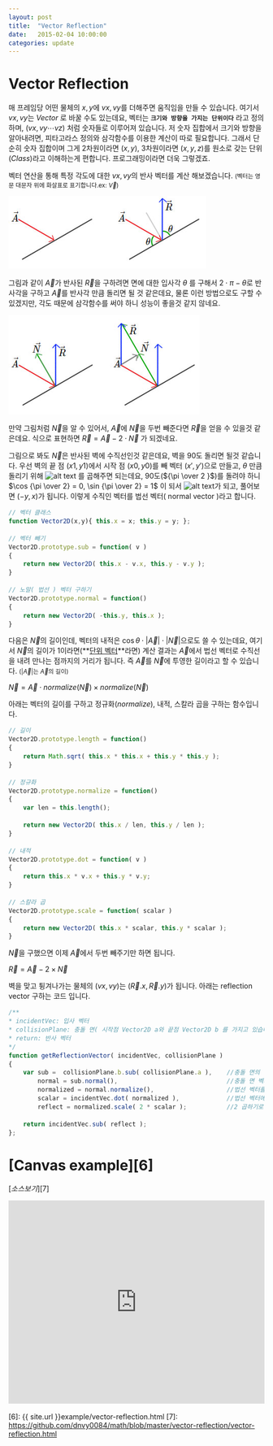 ```yaml
---
layout: post
title:  "Vector Reflection"
date:   2015-02-04 10:00:00
categories: update
---
```


# Vector Reflection

매 프레임당 어떤 물체의 $x, y$에 $vx, vy$를 더해주면 움직임을 만들 수 있습니다. 여기서 $vx,vy$는 $Vector$ 로 바꿀 수도 있는데요, 벡터는 **`크기와 방향을 가지는 단위이다`** 라고 정의하며, $( vx, vy \cdots vz )$ 처럼 숫자들로 이루어져 있습니다. 저 숫자 집합에서 크기와 방향을 알아내려면, 피타고라스 정의와 삼각함수를 이용한 계산이 따로 필요합니다. 그래서 단순히 숫자 집합이며 그게 2차원이라면 $(x,y)$, 3차원이라면 $(x,y,z)$를 원소로 갖는 단위$(Class)$라고 이해하는게 편합니다. 프로그래밍이라면 더욱 그렇겠죠. 

벡터 연산을 통해 특정 각도에 대한 $vx, vy$의 반사 벡터를 계산 해보겠습니다. <small>(벡터는 영문 대문자 위에 화살표로 표기합니다.ex: $\vec{V}$)</small>

![alt text][1]

그림과 같이 $\vec{A}$가 반사된 $\vec{R}$을 구하려면 면에 대한 입사각 $\theta$ 를 구해서 $2 \cdot \pi - \theta$로 반사각을 구하고 $\vec{A}$를 반사각 만큼 돌리면 될 것 같은데요, 물론 이런 방법으로도 구할 수 있겠지만, 각도 때문에 삼각함수를 써야 하니 성능이 좋을것 같지 않네요. 

![alt text][2]

만약 그림처럼 $\vec{N}$을 알 수 있어서, $\vec{A}$에 $\vec{N}$을 두번 빼준다면 $\vec{R}$을 얻을 수 있을것 같은데요. 식으로 표현하면 $\vec{R} = \vec{A} - 2 \cdot \vec{N}$ 가 되겠네요. 

그림으로 봐도 $\vec{N}$은 반사된 벽에 수직선인것 같은데요, 벽을 90도 돌리면 될것 같습니다. 우선 벽의 끝 점 $(x1,y1)$에서 시작 점 $(x0,y0)$를 빼 벡터 $(x',y')$으로 만들고, $\theta$ 만큼 돌리기 위해 ![alt text][3] 를 곱해주면 되는데요, 90도(${\pi \over 2 }$)를 돌려야 하니 $\cos {\pi \over 2} = 0, \sin {\pi \over 2} = 1$ 이 되서 ![alt text][4]가 되고, 풀어보면 $(-y, x)$가 됩니다. 이렇게 수직인 벡터를 법선 벡터( normal vector )라고 합니다.


```javascript
// 벡터 클래스
function Vector2D(x,y){ this.x = x; this.y = y; };

// 벡터 빼기
Vector2D.prototype.sub = function( v )
{
	return new Vector2D( this.x - v.x, this.y - v.y );
}

// 노말( 법선 ) 벡터 구하기
Vector2D.prototype.normal = function()
{
	return new Vector2D( -this.y, this.x );
}
```

다음은 $\vec{N}$의 길이인데, 벡터의 내적은 $\cos\theta \cdot |\vec{A}| \cdot |\vec{N}|$으로도 쓸 수 있는데요, 여기서 $\vec{N}$의 길이가 1이라면(**[단위 벡터]**라면) 계산 결과는 $\vec{A}$에서 법선 벡터로 수직선을 내려 만나는 점까지의 거리가 됩니다. 즉 $\vec{A}$를 $\vec{N}$에 투영한 길이라고 할 수 있습니다. <small>$(|\vec{A}|$는 $\vec{A}$의 길이)</small>

$\vec{N} = \vec{A} \cdot normalize(\vec{N}) \times normalize(\vec{N})$  


아래는 벡터의 길이를 구하고 정규화$(normalize)$, 내적, 스칼라 곱을 구하는 함수입니다.


```javascript
// 길이
Vector2D.prototype.length = function()
{
	return Math.sqrt( this.x * this.x + this.y * this.y );
}

// 정규화
Vector2D.prototype.normalize = function()
{
	var len = this.length();

	return new Vector2D( this.x / len, this.y / len );
}

// 내적
Vector2D.prototype.dot = function( v )
{
	return this.x * v.x + this.y * v.y;
}

// 스칼라 곱
Vector2D.prototype.scale = function( scalar )
{
	return new Vector2D( this.x * scalar, this.y * scalar );
}
```

$\vec{N}$을 구했으면 이제 $\vec{A}$에서 두번 빼주기만 하면 됩니다.

$\vec{R} = \vec{A} - 2 \times \vec{N}$

벽을 맞고 튕겨나가는 물체의 $(vx, vy)$는 $(\vec{R}.x, \vec{R}.y)$가 됩니다.
아래는 reflection vector 구하는 코드 입니다. 

```javascript
/**
* incidentVec: 입사 벡터
* collisionPlane: 충돌 면( 시작점 Vector2D a와 끝점 Vector2D b 를 가지고 있습니다.)
* return: 반사 벡터
*/
function getReflectionVector( incidentVec, collisionPlane )
{
	var sub =  collisionPlane.b.sub( collisionPlane.a ), 	//충돌 면의 벡터를 구하고
		normal = sub.normal(),								//충돌 면 벡터의 법선 벡터 
		normalized = normal.normalize(),					//법선 벡터를 정규화
		scalar = incidentVec.dot( normalized ),				//법선 벡터에 투영하여 길이를 구하고
		reflect = normalized.scale( 2 * scalar );			//2 곱하기로 2 * N 벡터를 구함

	return incidentVec.sub( reflect );
};
```


[Canvas example][6]
======
[*소스보기*][7]

<iframe width="100%" height="400" src="http://dnvy0084.github.io/example/vector-reflection.html" frameborder="0" allowfullscreen></iframe>


[-wiki]: http://ko.wikipedia.org/wiki/%EB%B2%A1%ED%84%B0
[단위 벡터]: http://ko.wikipedia.org/wiki/%EB%8B%A8%EC%9C%84%EB%B2%A1%ED%84%B0

[1]: /raw/rvec01.jpg "Vector"
[2]: /raw/rvec02.jpg "Vector"
[3]: http://chart.apis.google.com/chart?cht=tx&chl=%5Cbegin%7Bbmatrix%7D%5Ccos%20%5Ctheta%20%26%20-%5Csin%20%5Ctheta%20%5C%5C%20%5Csin%20%5Ctheta%20%26%20%5Ccos%20%5Ctheta%20%5Cend%7Bbmatrix%7D%20%5Ccdot%20%5Cbegin%7Bbmatrix%7D%20x%20%5C%5C%20y%20%5Cend%7Bbmatrix%7D "rotate"
[4]: http://chart.apis.google.com/chart?cht=tx&chl=%5Cbegin%7Bbmatrix%7D0%20%26%20-1%20%5C%5C%201%20%26%200%20%5Cend%7Bbmatrix%7D%20%5Ccdot%20%5Cbegin%7Bbmatrix%7D%20x%20%5C%5C%20y%20%5Cend%7Bbmatrix%7D "90 rotate"

[6]: {{ site.url }}example/vector-reflection.html
[7]: https://github.com/dnvy0084/math/blob/master/vector-reflection/vector-reflection.html